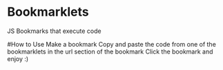 # Bookmarklets
JS Bookmarks that execute code

#How to Use
Make a bookmark
Copy and paste the code from one of the bookmarklets in the url section of the bookmark
Click the bookmark and enjoy :)
